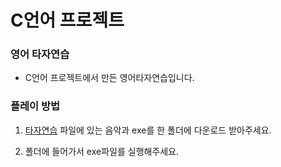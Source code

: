 # C언어 프로젝트
### 영어 타자연습
+ C언어 프로젝트에서 만든 영어타자연습입니다.

### 플레이 방법
1. [타자연습](https://github.com/KimGyeongsuuu/C_Project/tree/main/%ED%83%80%EC%9E%90%EC%97%B0%EC%8A%B5) 파일에 있는 음악과 exe를 한 폴더에 다운로드 받아주세요.

2. 폴더에 들어가서 exe파일를 실행해주세요.
